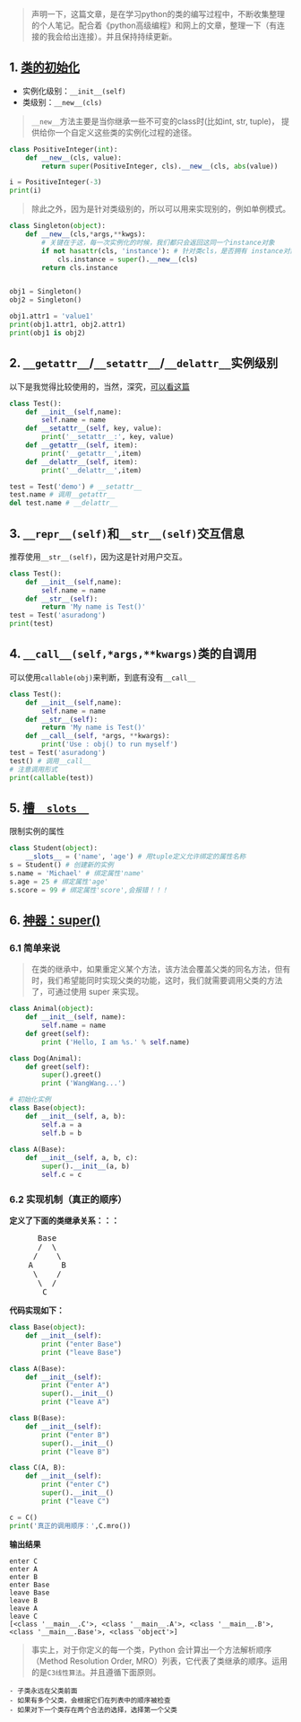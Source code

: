 > 声明一下，这篇文章，是在学习python的类的编写过程中，不断收集整理的个人笔记。配合着《python高级编程》和网上的文章，整理一下（有连接的我会给出连接）。并且保持持续更新。

## 1. [类的初始化](http://python.jobbole.com/86506/)

- 实例化级别：`__init__(self)`
- 类级别：`__new__(cls)`

> `__new__`方法主要是当你继承一些不可变的class时(比如int, str, tuple)， 提供给你一个自定义这些类的实例化过程的途径。

```python
class PositiveInteger(int):
    def __new__(cls, value):
        return super(PositiveInteger, cls).__new__(cls, abs(value))

i = PositiveInteger(-3)
print(i)
```

> 除此之外，因为是针对类级别的，所以可以用来实现别的，例如单例模式。

```python
class Singleton(object):
    def __new__(cls,*args,**kwgs):
        # 关键在于这，每一次实例化的时候，我们都只会返回这同一个instance对象
        if not hasattr(cls, 'instance'): # 针对类cls，是否拥有 instance对象
            cls.instance = super().__new__(cls)
        return cls.instance


obj1 = Singleton()
obj2 = Singleton()

obj1.attr1 = 'value1'
print(obj1.attr1, obj2.attr1)
print(obj1 is obj2)
```

## 2. `__getattr__`/`__setattr__`/`__delattr__`实例级别

以下是我觉得比较使用的，当然，深究，[可以看这篇](http://www.jb51.net/article/86749.htm)

```python
class Test():
    def __init__(self,name):
        self.name = name
    def __setattr__(self, key, value):
        print('__setattr__:', key, value)
    def __getattr__(self, item):
        print('__getattr__',item)
    def __delattr__(self, item):
        print('__delattr__',item)

test = Test('demo') # __setattr__
test.name # 调用__getattr__
del test.name # __delattr__
```

## 3. `__repr__(self)`和`__str__(self)`交互信息

推荐使用`__str__(self)`，因为这是针对用户交互。

```python
class Test():
    def __init__(self,name):
        self.name = name
    def __str__(self):
        return 'My name is Test()'
test = Test('asuradong')        
print(test)
```

## 4. `__call__(self,*args,**kwargs)`类的自调用
可以使用`callable(obj)`来判断，到底有没有`__call__`

```python
class Test():
    def __init__(self,name):
        self.name = name
    def __str__(self):
        return 'My name is Test()'
    def __call__(self, *args, **kwargs):
        print('Use : obj() to run myself')
test = Test('asuradong')
test() # 调用__call__
# 注意调用形式
print(callable(test))
```

## 5. [槽`__slots__`](https://www.liaoxuefeng.com/wiki/0014316089557264a6b348958f449949df42a6d3a2e542c000/00143186739713011a09b63dcbd42cc87f907a778b3ac73000)

限制实例的属性

```python
class Student(object):
    __slots__ = ('name', 'age') # 用tuple定义允许绑定的属性名称
s = Student() # 创建新的实例
s.name = 'Michael' # 绑定属性'name'
s.age = 25 # 绑定属性'age'
s.score = 99 # 绑定属性'score',会报错！！！
```

## 6. [神器：super()](http://python.jobbole.com/86787/)

### 6.1 简单来说
> 在类的继承中，如果重定义某个方法，该方法会覆盖父类的同名方法，但有时，我们希望能同时实现父类的功能，这时，我们就需要调用父类的方法了，可通过使用 super 来实现。

```python
class Animal(object):
    def __init__(self, name):
        self.name = name
    def greet(self):
        print ('Hello, I am %s.' % self.name)

class Dog(Animal):
    def greet(self):
        super().greet()   
        print ('WangWang...')

# 初始化实例
class Base(object):
    def __init__(self, a, b):
        self.a = a
        self.b = b
 
class A(Base):
    def __init__(self, a, b, c):
        super().__init__(a, b)  
        self.c = c
```

### 6.2 实现机制（真正的顺序）

**定义了下面的类继承关系：：：**
<p>
<pre>
      Base
      /  \
     /    \
    A      B
     \    /
      \  /
       C
</pre></p>

**代码实现如下：**
```python
class Base(object):
    def __init__(self):
        print ("enter Base")
        print ("leave Base")

class A(Base):
    def __init__(self):
        print ("enter A")
        super().__init__()
        print ("leave A")

class B(Base):
    def __init__(self):
        print ("enter B")
        super().__init__()
        print ("leave B")

class C(A, B):
    def __init__(self):
        print ("enter C")
        super().__init__()
        print ("leave C")

c = C()
print('真正的调用顺序：',C.mro())
```

**输出结果**
```
enter C
enter A
enter B
enter Base
leave Base
leave B
leave A
leave C
[<class '__main__.C'>, <class '__main__.A'>, <class '__main__.B'>, <class '__main__.Base'>, <class 'object'>]
```

> 事实上，对于你定义的每一个类，Python 会计算出一个方法解析顺序（Method Resolution Order, MRO）列表，它代表了类继承的顺序。运用的是`C3线性算法`。并且遵循下面原则。

    - 子类永远在父类前面
    - 如果有多个父类，会根据它们在列表中的顺序被检查
    - 如果对下一个类存在两个合法的选择，选择第一个父类